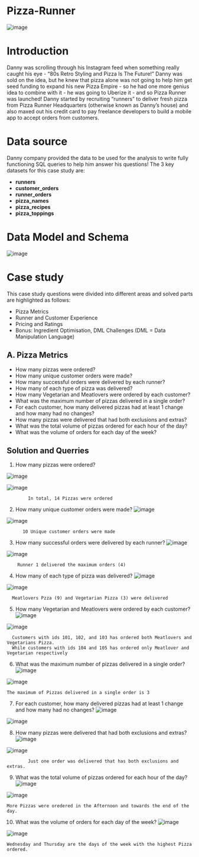 # Pizza-Runner

![image](https://github.com/Taofik06/Pizza-Runner/assets/123642327/72550355-1162-4c65-85f2-30fa70319883)

# Introduction

Danny was scrolling through his Instagram feed when something really caught his eye - “80s Retro Styling and Pizza Is The Future!”
Danny was sold on the idea, but he knew that pizza alone was not going to help him get seed funding to expand his new Pizza Empire - so he had one more genius idea to combine with it - he was going to Uberize it - and so Pizza Runner was launched!
Danny started by recruiting “runners” to deliver fresh pizza from Pizza Runner Headquarters (otherwise known as Danny’s house) and also maxed out his credit card to pay freelance developers to build a mobile app to accept orders from customers.

# Data source
Danny company provided the data to be used for the analysis to write fully functioning SQL queries to help him answer his questions! The 3 key datasets for this case study are:
- **runners**
- **customer_orders**
- **runner_orders**
- **pizza_names**
- **pizza_recipes**
- **pizza_toppings**

# Data Model and Schema
![image](https://github.com/Taofik06/Pizza-Runner/assets/123642327/f9d2619e-df05-4dc9-89f1-5299a4956edf)

# Case study 
This case study questions were divided into different areas and solved parts are highlighted as follows: 
- Pizza Metrics
- Runner and Customer Experience
- Pricing and Ratings
- Bonus: Ingredient Optimisation, DML Challenges (DML = Data Manipulation Language)

## A. Pizza Metrics
- How many pizzas were ordered?
- How many unique customer orders were made?
- How many successful orders were delivered by each runner?
- How many of each type of pizza was delivered?
- How many Vegetarian and Meatlovers were ordered by each customer?
- What was the maximum number of pizzas delivered in a single order?
- For each customer, how many delivered pizzas had at least 1 change and how many had no changes?
- How many pizzas were delivered that had both exclusions and extras?
- What was the total volume of pizzas ordered for each hour of the day?
- What was the volume of orders for each day of the week?

## Solution and Querries
1. How many pizzas were ordered?

![image](https://github.com/Taofik06/Pizza-Runner/assets/123642327/94c50ba1-a2c3-4e07-9fea-52dbc2766e93)

![image](https://github.com/Taofik06/Pizza-Runner/assets/123642327/5a42b006-2791-480b-aea8-86a315ba10c0)
            
            In total, 14 Pizzas were ordered

2. How many unique customer orders were made?
![image](https://github.com/Taofik06/Pizza-Runner/assets/123642327/14513a84-e9b9-40f3-abc8-536dbe84984f)

![image](https://github.com/Taofik06/Pizza-Runner/assets/123642327/86a057fd-999e-46f2-9afe-ef99c498218b)
          
          10 Unique customer orders were made

3. How many successful orders were delivered by each runner?
![image](https://github.com/Taofik06/Pizza-Runner/assets/123642327/e941c542-8c8b-401e-878f-0a6468518b2f)

![image](https://github.com/Taofik06/Pizza-Runner/assets/123642327/52757611-b2ac-4df0-9e50-2074297e9e51)

        Runner 1 delivered the maximum orders (4)

4. How many of each type of pizza was delivered?
![image](https://github.com/Taofik06/Pizza-Runner/assets/123642327/90e8cf1d-5e26-443c-9833-ce289ae9a267)

![image](https://github.com/Taofik06/Pizza-Runner/assets/123642327/4796e2ac-e1fe-46ec-bafb-a16c809223c1)

      Meatlovers Pzza (9) and Vegetarian Pizza (3) were delivered
      
5. How many Vegetarian and Meatlovers were ordered by each customer?
![image](https://github.com/Taofik06/Pizza-Runner/assets/123642327/06812abf-a265-4ffb-94f8-457f52a16242)

![image](https://github.com/Taofik06/Pizza-Runner/assets/123642327/6b89ab99-eaa5-475c-822f-0ce5b949abbe)

      Customers with ids 101, 102, and 103 has ordered both Meatlovers and Vegetarians Pizza. 
      While customers with ids 104 and 105 has ordered only Meatlover and Vegetarian respectively

6. What was the maximum number of pizzas delivered in a single order?
![image](https://github.com/Taofik06/Pizza-Runner/assets/123642327/5f1d57d9-5810-451e-8ea3-3a9bb50e60a9)

![image](https://github.com/Taofik06/Pizza-Runner/assets/123642327/4f340b4c-6d2c-42b5-bd0d-f1b8765f4f50)

    The maximum of Pizzas delivered in a single order is 3

7. For each customer, how many delivered pizzas had at least 1 change and how many had no changes?
![image](https://github.com/Taofik06/Pizza-Runner/assets/123642327/95b6f6a5-d000-45e2-9823-180bdc646488)

![image](https://github.com/Taofik06/Pizza-Runner/assets/123642327/eacf2889-491e-4e35-8780-70f05761e87f)

8. How many pizzas were delivered that had both exclusions and extras?
![image](https://github.com/Taofik06/Pizza-Runner/assets/123642327/4a501950-bd7c-43aa-9495-d943da27bc9f)

![image](https://github.com/Taofik06/Pizza-Runner/assets/123642327/8fdd3924-1380-4152-a17e-4ef07f73ada4)
            
            Just one order was delivered that has both exclusions and extras.

9. What was the total volume of pizzas ordered for each hour of the day?
![image](https://github.com/Taofik06/Pizza-Runner/assets/123642327/42e6f04c-b860-4aea-9cdf-fa5d40598c66)

![image](https://github.com/Taofik06/Pizza-Runner/assets/123642327/a78ee088-7627-49d8-b972-8d84aa36767a)

    More Pizzas were oredered in the Afternoon and towards the end of the day.
    
10. What was the volume of orders for each day of the week?
![image](https://github.com/Taofik06/Pizza-Runner/assets/123642327/f3814561-ad07-4a98-b1d5-8fc8216a3193)

![image](https://github.com/Taofik06/Pizza-Runner/assets/123642327/f28347d6-c266-4697-bbe0-38e5be9661c9)

    Wednesday and Thursday are the days of the week with the highest Pizza ordered.

